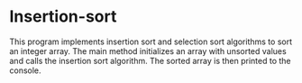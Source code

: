 # Insertion-sort
This program implements insertion sort and selection sort algorithms to sort an integer array. The main method initializes an array with unsorted values and calls the insertion sort algorithm. The sorted array is then printed to the console.
